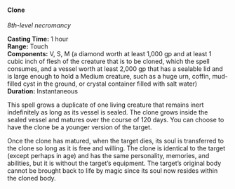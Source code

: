 #### Clone
<!-- markdownlint-disable link-image-reference-definitions -->
[_metadata_:spell_name]:- "Clone"
[_metadata_:spell_level]:- "8"
[_metadata_:spell_school]:- "necromancy"
[_metadata_:ritual]:- "false"
[_metadata_:casting_time_amount]:- "1"
[_metadata_:casting_time_unit]:- "hour"
[_metadata_:range]:- "Touch"
[_metadata_:target]:- "One living creature"
[_metadata_:components_verbal]:- "true"
[_metadata_:components_somatic]:- "true"
[_metadata_:components_material]:- "true"
[_metadata_:components_material_description]:- "a diamond worth at least 1,000 gp and at least 1 cubic inch of flesh of the creature that is to be cloned, which the spell consumes, and a vessel worth at least 2,000 gp that has a sealable lid and is large enough to hold a Medium creature, such as a huge urn, coffin, mud-filled cyst in the ground, or crystal container filled with salt water)"
[_metadata_:components_material_cost]:- "3,000 gp"
[_metadata_:duration]:- "Instantaneous"
[_metadata_:concentration]:- "false"
[_metadata_:compared_to_wotc_srd_5.1]:- "mechanics_same_wording_different"
[_metadata_:compared_to_a5e_srd]:- "mechanics_same_wording_different"
<!-- markdownlint-disable-next-line no-emphasis-as-heading -->
_8th-level necromancy_

**Casting Time:** 1 hour \
**Range:** Touch \
**Components:** V, S, M (a diamond worth at least 1,000 gp and at least 1 cubic inch of flesh of the creature that is to be cloned, which the spell consumes, and a vessel worth at least 2,000 gp that has a sealable lid and is large enough to hold a Medium creature, such as a huge urn, coffin, mud-filled cyst in the ground, or crystal container filled with salt water) \
**Duration:** Instantaneous

This spell grows a duplicate of one living creature that remains inert indefinitely as long as its vessel is sealed.
The clone grows inside the sealed vessel and matures over the course of 120 days.
You can choose to have the clone be a younger version of the target.

Once the clone has matured, when the target dies, its soul is transferred to the clone so long as it is free and willing.
The clone is identical to the target (except perhaps in age) and has the same personality, memories, and abilities, but it is without the target’s equipment.
The target’s original body cannot be brought back to life by magic since its soul now resides within the cloned body.
